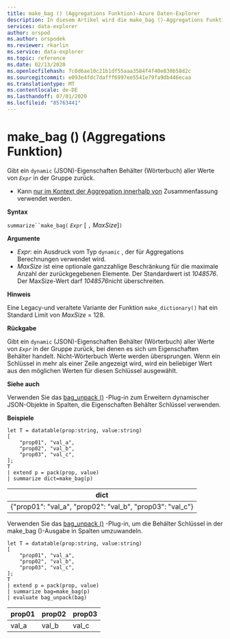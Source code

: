 ```yaml
---
title: make_bag () (Aggregations Funktion)-Azure Daten-Explorer
description: In diesem Artikel wird die make_bag ()-Aggregations Funktion in Azure Daten-Explorer beschrieben.
services: data-explorer
author: orspod
ms.author: orspodek
ms.reviewer: rkarlin
ms.service: data-explorer
ms.topic: reference
ms.date: 02/13/2020
ms.openlocfilehash: 7c0d6ae10c21b1df55aaa3584f4f40e830b58d2c
ms.sourcegitcommit: e093e4fdc7dafff6997ee5541e79fa9db446ecaa
ms.translationtype: MT
ms.contentlocale: de-DE
ms.lasthandoff: 07/01/2020
ms.locfileid: "85763441"
---
```

# <a name="make_bag-aggregation-function"></a>make_bag () (Aggregations Funktion)

Gibt ein `dynamic` (JSON)-Eigenschaften Behälter (Wörterbuch) aller Werte von *`Expr`* in der Gruppe zurück.

* Kann [nur im Kontext der Aggregation innerhalb von](summarizeoperator.md) Zusammenfassung verwendet werden.

**Syntax**

`summarize``make_bag(` *`Expr`* [ `,` *MaxSize*]`)`

**Argumente**

* *Expr*: ein Ausdruck vom Typ `dynamic` , der für Aggregations Berechnungen verwendet wird.
* *MaxSize* ist eine optionale ganzzahlige Beschränkung für die maximale Anzahl der zurückgegebenen Elemente. Der Standardwert ist *1048576*. Der MaxSize-Wert darf *1048576*nicht überschreiten.

**Hinweis**

Eine Legacy-und veraltete Variante der Funktion `make_dictionary()` hat ein Standard Limit von *MaxSize* = 128.

**Rückgabe**

Gibt ein `dynamic` (JSON)-Eigenschaften Behälter (Wörterbuch) aller Werte von *`Expr`* in der Gruppe zurück, bei denen es sich um Eigenschaften Behälter handelt.
Nicht-Wörterbuch Werte werden übersprungen.
Wenn ein Schlüssel in mehr als einer Zeile angezeigt wird, wird ein beliebiger Wert aus den möglichen Werten für diesen Schlüssel ausgewählt.

**Siehe auch**

Verwenden Sie das [bag_unpack ()](bag-unpackplugin.md) -Plug-in zum Erweitern dynamischer JSON-Objekte in Spalten, die Eigenschaften Behälter Schlüssel verwenden. 

**Beispiele**

```kusto
let T = datatable(prop:string, value:string)
[
    "prop01", "val_a",
    "prop02", "val_b",
    "prop03", "val_c",
];
T
| extend p = pack(prop, value)
| summarize dict=make_bag(p)

```

|dict|
|----|
|{"prop01": "val_a", "prop02": "val_b", "prop03": "val_c"} |

Verwenden Sie das [bag_unpack ()](bag-unpackplugin.md) -Plug-in, um die Behälter Schlüssel in der make_bag ()-Ausgabe in Spalten umzuwandeln. 

```kusto
let T = datatable(prop:string, value:string)
[
    "prop01", "val_a",
    "prop02", "val_b",
    "prop03", "val_c",
];
T
| extend p = pack(prop, value)
| summarize bag=make_bag(p)
| evaluate bag_unpack(bag) 

```

|prop01|prop02|prop03|
|---|---|---|
|val_a|val_b|val_c|
